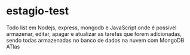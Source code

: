 # estagio-test
Todo list em Nodejs, express, mongodb e JavaScript onde é possivel armazenar, editar, apagar e atualizar as tarefas que forem adicionadas, sendo todas armazenadas no banco de dados na nuvem com MongoDB ATlas

